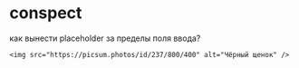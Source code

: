 # conspect

как вынести placeholder за пределы поля ввода?

<div class="container">
  <picture>
    <source 
    srcset="https://picsum.photos/id/237/500/600 500w, 
    https://picsum.photos/id/237/1000/1200 1000w" 
        media="(max-width: 500px)" 
        sizes="(min-width: 1200px) 1200px, (min-width: 800px) 90vw, 100vw" />
    <source 
    srcset="https://picsum.photos/id/237/1200/400 1200w, 
    https://picsum.photos/id/237/2400/800 2400w" 
        media="(min-width: 800px)" 
        sizes="(min-width: 1200px) 1200px, (min-width: 800px) 90vw, 100vw" />
    <source 
    srcset="https://picsum.photos/id/237/800/400 800w, 
    https://picsum.photos/id/237/1600/800 1600w" 
        media="(min-width: 501px)" 
        sizes="(min-width: 1200px) 1200px, (min-width: 800px) 90vw, 100vw" />

    <img src="https://picsum.photos/id/237/800/400" alt="Чёрный щенок" />

  </picture>
